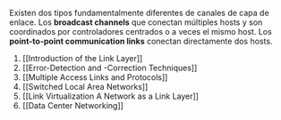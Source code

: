 Existen dos tipos fundamentalmente diferentes de canales de capa de enlace. Los **broadcast channels** que conectan múltiples hosts y son coordinados por controladores centrados o a veces el mismo host. Los **point-to-point communication links** conectan directamente dos hosts.

1. [[Introduction of the Link Layer]]
2. [[Error-Detection and -Correction Techniques]]
3. [[Multiple Access Links and Protocols]]
4. [[Switched Local Area Networks]]
5. [[Link Virtualization A Network as a Link Layer]]
6. [[Data Center Networking]]
